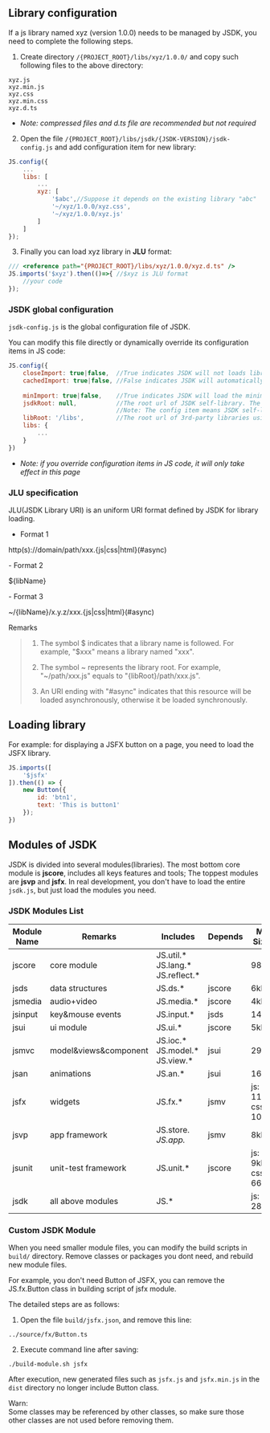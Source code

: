 
## Library configuration
If a js library named xyz (version 1.0.0) needs to be managed by JSDK, you need to complete the following steps.

1. Create directory <code>/{PROJECT_ROOT}/libs/xyz/1.0.0/</code> and copy such following files to the above directory:

```
xyz.js
xyz.min.js
xyz.css
xyz.min.css
xyz.d.ts
```
- *Note: compressed files and d.ts file are recommended but not required*

2. Open the file <code>/{PROJECT_ROOT}/libs/jsdk/{JSDK-VERSION}/jsdk-config.js</code> and add configuration item for new library:

```javascript
JS.config({
    ...
    libs: [
        ...
        xyz: [
            '$abc',//Suppose it depends on the existing library "abc"
            '~/xyz/1.0.0/xyz.css',
            '~/xyz/1.0.0/xyz.js'
        ]
    ]
});
```

3. Finally you can load xyz library in <b>JLU</b> format:

```javascript
/// <reference path="{PROJECT_ROOT}/libs/xyz/1.0.0/xyz.d.ts" /> 
JS.imports('$xyz').then(()=>{ //$xyz is JLU format
    //your code
});
```
### JSDK global configuration
<code>jsdk-config.js</code> is the global configuration file of JSDK.<br>

You can modify this file directly or dynamically override its configuration items in JS code:
```javascript
JS.config({
    closeImport: true|false,  //True indicates JSDK will not loads library dynamically. For example: current library maybe was loaded statically in HTML.
    cachedImport: true|false, //False indicates JSDK will automatically add a time stamp("_=") after every file URL to block caching.
    
    minImport: true|false,    //True indicates JSDK will load the minimized file(its ".min" file) of JS or CSS
    jsdkRoot: null,           //The root url of JSDK self-library. The default is null that indicates JSDK self-library be deployed under libRoot: {libsRoot}/jsdk/{JSDK-VERSION}/. 
                              //Note: The config item means JSDK self-library is allowed to be deployed outside the "libRoot".
    libRoot: '/libs',         //The root url of 3rd-party libraries using by JSDK. 
    libs: {
        ...
    }
})    
```
- *Note: if you override configuration items in JS code, it will only take effect in this page*

### JLU specification
JLU(JSDK Library URI) is an uniform URI format defined by JSDK for library loading.

- Format 1
<p class="warn">
http(s)://domain/path/xxx.{js|css|html}(#async)
</p>
- Format 2
<p class="warn">
${libName}
</p>
- Format 3
<p class="warn">
~/{libName}/x.y.z/xxx.{js|css|html}(#async)
</p>

Remarks
> 1. The symbol $ indicates that a library name is followed. For example, "$xxx" means a library named "xxx".
>
> 2. The symbol ~ represents the library root. For example, "~/path/xxx.js" equals to "{libRoot}/path/xxx.js".
>
> 3. An URI ending with "#async" indicates that this resource will be loaded asynchronously, otherwise it be loaded synchronously.

## Loading library
For example: for displaying a JSFX button on a page, you need to load the JSFX library. 
```javascript
JS.imports([
    '$jsfx'
]).then(() => {
    new Button({
        id: 'btn1',
        text: 'This is button1'
    });
})    
```

## Modules of JSDK
JSDK is divided into several modules(libraries).
The most bottom core module is <b>jscore</b>, includes all keys features and tools;
The toppest modules are <b>jsvp</b> and <b>jsfx</b>. 
In real development, you don't have to load the entire <code>jsdk.js</code>, but just load the modules you need.

### JSDK Modules List
Module Name|Remarks|Includes|Depends|Min Sizes
---|---|---|---|---
jscore|core module|JS.util.* <br>JS.lang.* <br>JS.reflect.* ||98kb
jsds|data structures|JS.ds.* |jscore |6kb
jsmedia|audio+video|JS.media.* |jscore |4kb
jsinput|key&mouse events|JS.input.* |jsds |14kb
jsui|ui module|JS.ui.* |jscore |5kb
jsmvc|model&views&component|JS.ioc.* <br>JS.model.* <br>JS.view.* |jsui |29kb
jsan|animations|JS.an.* |jsui |16kb
jsfx|widgets |JS.fx.* |jsmv|js: 112kb<br>css: 104kb
jsvp|app framework|JS.store.*<br>JS.app.* |jsmv|8kb
jsunit|unit-test framework|JS.unit.* |jscore|js: 9kb<br>css: 669b
jsdk|all above modules|JS.* ||js: 281kb

### Custom JSDK Module 
When you need smaller module files, you can modify the build scripts in <code>build/</code> directory. 
Remove classes or packages you dont need, and rebuild new module files.

For example, you don't need Button of JSFX, you can remove the JS.fx.Button class in building script of jsfx module.

The detailed steps are as follows:
1. Open the file <code>build/jsfx.json</code>, and remove this line:

```
../source/fx/Button.ts
```

2. Execute command line after saving: 

```
./build-module.sh jsfx
```
After execution, new generated files such as <code>jsfx.js</code> and <code>jsfx.min.js</code> in the <code>dist</code> directory no longer include Button class.

<p class='tip'>
Warn:<br>
Some classes may be referenced by other classes, so make sure those other classes are not used before removing them.
</p>

